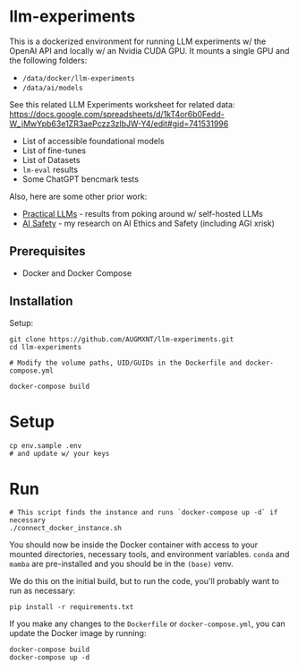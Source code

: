 # llm-experiments

This is a dockerized environment for running LLM experiments w/ the OpenAI API and locally w/ an Nvidia CUDA GPU.
It mounts a single GPU and the following folders:
* `/data/docker/llm-experiments`
* `/data/ai/models`

See this related LLM Experiments worksheet for related data: https://docs.google.com/spreadsheets/d/1kT4or6b0Fedd-W_jMwYpb63e1ZR3aePczz3zlbJW-Y4/edit#gid=741531996
* List of accessible foundational models
* List of fine-tunes
* List of Datasets
* `lm-eval` results
* Some ChatGPT bencmark tests

Also, here are some other prior work:
* [Practical LLMs](https://mostlyobvious.org/?link=/Reference%2FSoftware%2FGenerative%20AI%2FPractical%20LLMs) - results from poking around w/ self-hosted LLMs
* [AI Safety](https://mostlyobvious.org/?link=/Reference%2FSoftware%2FGenerative%20AI%2FSafety) - my research on AI Ethics and Safety (including AGI xrisk)

## Prerequisites
* Docker and Docker Compose

## Installation
Setup:
```
git clone https://github.com/AUGMXNT/llm-experiments.git
cd llm-experiments

# Modify the volume paths, UID/GUIDs in the Dockerfile and docker-compose.yml 

docker-compose build
```

# Setup
```
cp env.sample .env
# and update w/ your keys

```

# Run
```
# This script finds the instance and runs `docker-compose up -d` if necessary
./connect_docker_instance.sh
```

You should now be inside the Docker container with access to your mounted directories, necessary tools, and environment variables. `conda` and `mamba` are pre-installed and you should be in the `(base)` venv.

We do this on the initial build, but to run the code, you'll probably want to run as necessary:
```
pip install -r requirements.txt
```

If you make any changes to the `Dockerfile` or `docker-compose.yml`, you can update the Docker image by running:
```
docker-compose build
docker-compose up -d
```
